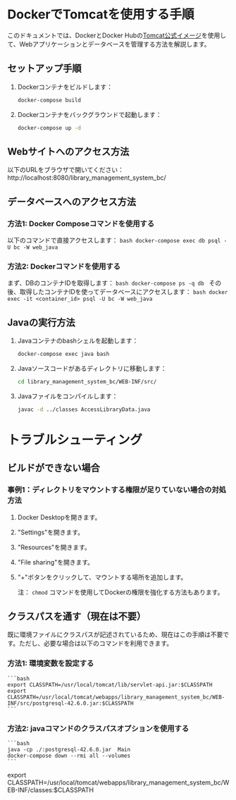 # DockerでTomcatを使用する手順

このドキュメントでは、DockerとDocker Hubの[Tomcat公式イメージ](https://hub.docker.com/_/tomcat)を使用して、Webアプリケーションとデータベースを管理する方法を解説します。

## セットアップ手順

1. Dockerコンテナをビルドします：
    ```bash
    docker-compose build
    ```
2. Dockerコンテナをバックグラウンドで起動します：
    ```bash
    docker-compose up -d
    ```

## Webサイトへのアクセス方法

以下のURLをブラウザで開いてください：   
http://localhost:8080/library_management_system_bc/

## データベースへのアクセス方法

### 方法1: Docker Composeコマンドを使用する
以下のコマンドで直接アクセスします：
    ```bash
    docker-compose exec db psql -U bc -W web_java
    ```

### 方法2: Dockerコマンドを使用する
まず、DBのコンテナIDを取得します：
    ```bash
    docker-compose ps -q db
    ```
その後、取得したコンテナIDを使ってデータベースにアクセスします：
    ```bash
    docker exec -it <container_id> psql -U bc -W web_java
    ```

## Javaの実行方法

1. Javaコンテナのbashシェルを起動します：
    ```bash
    docker-compose exec java bash
    ```
2. Javaソースコードがあるディレクトリに移動します：
    ```bash
    cd library_management_system_bc/WEB-INF/src/
    ```
3. Javaファイルをコンパイルします：
    ```bash
    javac -d ../classes AccessLibraryData.java
    ```

# トラブルシューティング

## ビルドができない場合

### 事例1：ディレクトリをマウントする権限が足りていない場合の対処方法
1. Docker Desktopを開きます。
2. "Settings"を開きます。
3. "Resources"を開きます。
4. "File sharing"を開きます。
5. "+"ボタンをクリックして、マウントする場所を追加します。

    注： `chmod` コマンドを使用してDockerの権限を強化する方法もあります。

## クラスパスを通す（現在は不要）

既に環境ファイルにクラスパスが記述されているため、現在はこの手順は不要です。ただし、必要な場合は以下のコマンドを利用できます。

### 方法1: 環境変数を設定する
    ```bash
    export CLASSPATH=/usr/local/tomcat/lib/servlet-api.jar:$CLASSPATH
    export CLASSPATH=/usr/local/tomcat/webapps/library_management_system_bc/WEB-INF/src/postgresql-42.6.0.jar:$CLASSPATH
    ```

### 方法2: javaコマンドのクラスパスオプションを使用する
    ```bash
    java -cp ./:postgresql-42.6.0.jar  Main
    docker-compose down --rmi all --volumes
    ```
export CLASSPATH=/usr/local/tomcat/webapps/library_management_system_bc/WEB-INF/classes:$CLASSPATH